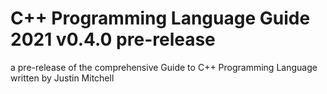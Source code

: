 # C++ Programming Language Guide 2021 v0.4.0 pre-release
a pre-release of the comprehensive Guide to C++ Programming Language written by Justin Mitchell 


